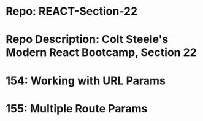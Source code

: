 # Repo: REACT-Section-22
# Repo Description: Colt Steele's Modern React Bootcamp, Section 22
# 154: Working with URL Params

# 155: Multiple Route Params